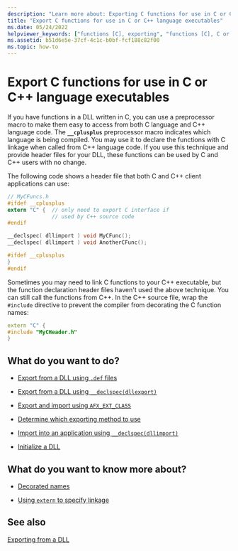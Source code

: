 ```yaml
---
description: "Learn more about: Exporting C functions for use in C or C++ language executables"
title: "Export C functions for use in C or C++ language executables"
ms.date: 05/24/2022
helpviewer_keywords: ["functions [C], exporting", "functions [C], C or C++ executables and", "__cplusplus macro", "exporting DLLs [C++], C functions in C++ executables", "exporting functions [C++], C functions in C++ executables"]
ms.assetid: b51d6e5e-37cf-4c1c-b0bf-fcf188c82f00
ms.topic: how-to
---
```

# Export C functions for use in C or C++ language executables

If you have functions in a DLL written in C, you can use a preprocessor macro to make them easy to access from both C language and C++ language code. The **`__cplusplus`** preprocessor macro indicates which language is being compiled. You may use it to declare the functions with C linkage when called from C++ language code. If you use this technique and provide header files for your DLL, these functions can be used by C and C++ users with no change.

The following code shows a header file that both C and C++ client applications can use:

```h
// MyCFuncs.h
#ifdef __cplusplus
extern "C" {  // only need to export C interface if
              // used by C++ source code
#endif

__declspec( dllimport ) void MyCFunc();
__declspec( dllimport ) void AnotherCFunc();

#ifdef __cplusplus
}
#endif
```

Sometimes you may need to link C functions to your C++ executable, but the function declaration header files haven't used the above technique. You can still call the functions from C++. In the C++ source file, wrap the `#include` directive to prevent the compiler from decorating the C function names:

```cpp
extern "C" {
#include "MyCHeader.h"
}
```

## What do you want to do?

- [Export from a DLL using `.def` files](exporting-from-a-dll-using-def-files.md)

- [Export from a DLL using `__declspec(dllexport)`](exporting-from-a-dll-using-declspec-dllexport.md)

- [Export and import using `AFX_EXT_CLASS`](exporting-and-importing-using-afx-ext-class.md)

- [Determine which exporting method to use](determining-which-exporting-method-to-use.md)

- [Import into an application using `__declspec(dllimport)`](importing-into-an-application-using-declspec-dllimport.md)

- [Initialize a DLL](run-time-library-behavior.md#initializing-a-dll)

## What do you want to know more about?

- [Decorated names](reference/decorated-names.md)

- [Using `extern` to specify linkage](../cpp/extern-cpp.md)

## See also

[Exporting from a DLL](exporting-from-a-dll.md)
